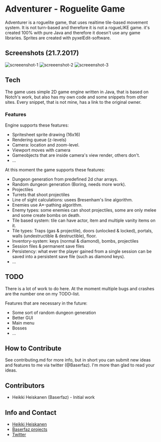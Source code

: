 # Adventurer - Roguelite Game
Adventurer is a roguelite game, that uses realtime tile-based movement system. It is not turn-based and therefore it is not a rogueLIKE game. it's created 100% with pure Java and therefore it doesn't use any game libraries. Sprites are created with pyxelEdit-software. 

## Screenshots (21.7.2017)
![screeenshot-1](https://user-images.githubusercontent.com/7894317/28478002-32446676-6e5f-11e7-90cc-c32180b693ff.PNG)
![screeenshot-2](https://user-images.githubusercontent.com/7894317/28478016-446829b4-6e5f-11e7-8a87-92eef5c728dd.PNG)
![screeenshot-3](https://user-images.githubusercontent.com/7894317/28478020-47a48442-6e5f-11e7-8297-6fe162b0ed80.PNG)

## Tech
The game uses simple 2D game engine written in Java, that is based on Notch's work, but also has my own code and some snippets from other sites. Every snippet, that is not mine, has a link to the original owner.

### Features
Engine supports these features:
* Spritesheet sprite drawing (16x16)
* Rendering queue (z-levels)
* Camera: location and zoom-level.
* Viewport moves with camera
* Gameobjects that are inside camera's view render, others don't. 
* ...

At this moment the game supports these features:
* Dungeon generation from predefined 2d char arrays.
* Random dungeon generation (Boring, needs more work).
* Projectiles
* Turrets that shoot projectiles
* Line of sight calculations: usees Bresenham's line algorithm.
* Enemies use A*-pathing algorithm.
* Enemy types: some enemies can shoot projectiles, some are only melee and some create bombs on death.
* Tile based system: tile can have actor, item and multiple vanity items on it.
* Tile types: Traps (gas & projectile), doors (unlocked & locked), portals, walls (undestructible & destructible), floor.
* Inventory-system: keys (normal & diamond), bombs, projectiles
* Session files & permanent save files
* Persistency: what ever the player gained from a single session can be saved into a persistent save file (such as diamond keys).
* ... 

## TODO
There is a lot of work to do here. At the moment multiple bugs and crashes are the number one on my TODO-list.

Features that are necessary in the future:
* Some sort of random dungeon generation
* Better GUI
* Main menu
* Bosses
* ...

## How to Contribute
See contributing.md for more info, but in short you can submit new ideas and features to me via twitter (@Baserfaz). I'm more than glad to read your ideas.

## Contributors
* Heikki Heiskanen (Baserfaz) - Initial work

## Info and Contact
* [Heikki Heiskanen](http://www.heiskanenheikki.fi)
* [Baserfaz projects](http://baserfaz.github.io/Projects/)
* [Twitter](https://twitter.com/Baserfaz)


